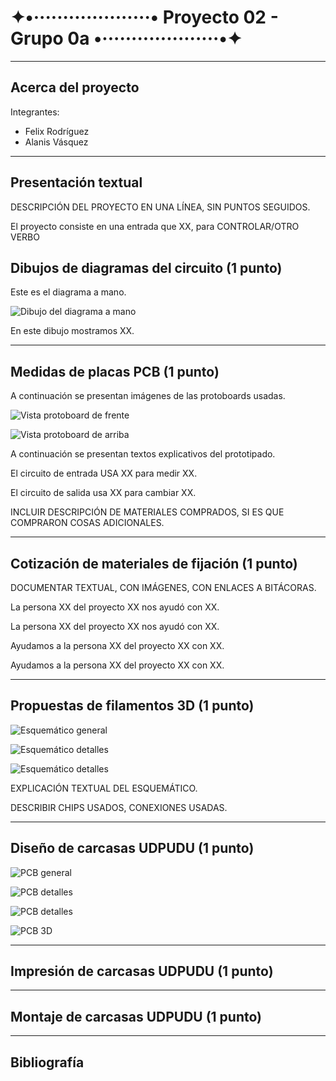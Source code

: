 # ✦•····················• Proyecto 02 - Grupo 0a •····················•✦
***
## Acerca del proyecto
Integrantes:

  - Felix Rodríguez
  - Alanis Vásquez 

***
## Presentación textual

DESCRIPCIÓN DEL PROYECTO EN UNA LÍNEA, SIN PUNTOS SEGUIDOS.

El proyecto consiste en una entrada que XX, para CONTROLAR/OTRO VERBO

## Dibujos de diagramas del circuito (1 punto)

Este es el diagrama a mano.

![Dibujo del diagrama a mano](./imagenes/diagrama-mano.png)

En este dibujo mostramos XX.

***

## Medidas de placas PCB (1 punto)

A continuación se presentan imágenes de las protoboards usadas.

![Vista protoboard de frente](./imagenes/presentacion-visual-frente.jpg)

![Vista protoboard de arriba](./imagenes/presentacion-visual-arriba.jpg)

A continuación se presentan textos explicativos del prototipado.

El circuito de entrada USA XX para medir XX.

El circuito de salida usa XX para cambiar XX.

INCLUIR DESCRIPCIÓN DE MATERIALES COMPRADOS, SI ES QUE COMPRARON COSAS ADICIONALES.

***

## Cotización de materiales de fijación (1 punto)

DOCUMENTAR TEXTUAL, CON IMÁGENES, CON ENLACES A BITÁCORAS.

La persona XX del proyecto XX nos ayudó con XX.

La persona XX del proyecto XX nos ayudó con XX.

Ayudamos a la persona XX del proyecto XX con XX.

Ayudamos a la persona XX del proyecto XX con XX.

***

## Propuestas de filamentos 3D (1 punto)

![Esquemático general](./imagenes/esquematico-general.jpg)

![Esquemático detalles](./imagenes/esquematico-detalle-01.jpg)

![Esquemático detalles](./imagenes/esquematico-detalle-02.jpg)

EXPLICACIÓN TEXTUAL DEL ESQUEMÁTICO.

DESCRIBIR CHIPS USADOS, CONEXIONES USADAS.

***

## Diseño de carcasas UDPUDU (1 punto)

![PCB general](./imagenes/pcb-general.jpg)

![PCB detalles](./imagenes/pcb-detalle-01.jpg)

![PCB detalles](./imagenes/pcb-detalle-02.jpg)

![PCB 3D](./imagenes/pcb-3d.jpg)

***

## Impresión de carcasas UDPUDU (1 punto)

***

## Montaje de carcasas UDPUDU (1 punto)

***

## Bibliografía
